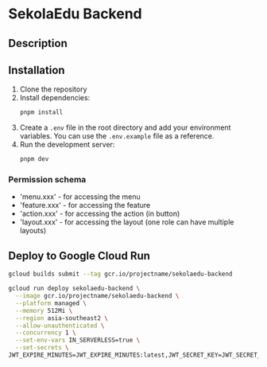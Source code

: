 # SekolaEdu Backend

## Description

## Installation

1. Clone the repository
2. Install dependencies:
   ```bash
   pnpm install
   ```
3. Create a `.env` file in the root directory and add your environment variables. You can use the `.env.example` file as a reference.
4. Run the development server:
   ```bash
   pnpm dev
   ```

### Permission schema

- 'menu.xxx' - for accessing the menu
- 'feature.xxx' - for accessing the feature
- 'action.xxx' - for accessing the action (in button)
- 'layout.xxx' - for accessing the layout (one role can have multiple layouts)

## Deploy to Google Cloud Run

```bash
gcloud builds submit --tag gcr.io/projectname/sekolaedu-backend
```

```bash
gcloud run deploy sekolaedu-backend \
  --image gcr.io/projectname/sekolaedu-backend \
  --platform managed \
  --memory 512Mi \
  --region asia-southeast2 \
  --allow-unauthenticated \
  --concurrency 1 \
  --set-env-vars IN_SERVERLESS=true \
  --set-secrets \
JWT_EXPIRE_MINUTES=JWT_EXPIRE_MINUTES:latest,JWT_SECRET_KEY=JWT_SECRET_KEY:latest,JWT_HASH_ALGORITHM=JWT_HASH_ALGORITHM:latest,AWS_BUCKET=AWS_BUCKET:latest,AWS_DEFAULT_REGION=AWS_DEFAULT_REGION:latest,AWS_ACCESS_KEY_ID=AWS_ACCESS_KEY_ID:latest,AWS_SECRET_ACCESS_KEY=AWS_SECRET_ACCESS_KEY:latest,DB_HOST=DB_HOST:latest,DB_PORT=DB_PORT:latest,DB_USER=DB_USER:latest,DB_PASSWORD=DB_PASSWORD:latest,DB_NAME=DB_NAME:latest,DB_SSL=DB_SSL:latest,DB_SCHEMA=DB_SCHEMA:latest,EMAIL_FROM=EMAIL_FROM:latest,EMAIL_FROM_NAME=EMAIL_FROM_NAME:latest,SMTP_HOST=SMTP_HOST:latest,SMTP_PORT=SMTP_PORT:latest,SMTP_SECURE=SMTP_SECURE:latest,SMTP_USER=SMTP_USER:latest,SMTP_PASSWORD=SMTP_PASSWORD:latest
```
